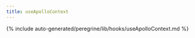 ```yaml
---
title: useApolloContext
---
```


<!--
The reference doc content is generated automatically from the source code.
To update this section, update the doc blocks in the source code
-->

{% include auto-generated/peregrine/lib/hooks/useApolloContext.md %}
